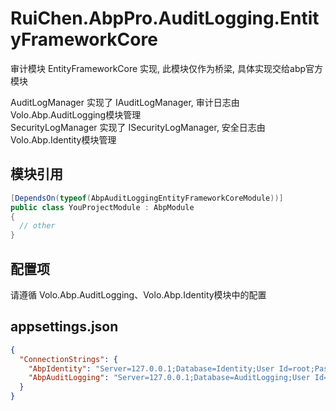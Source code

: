 # RuiChen.AbpPro.AuditLogging.EntityFrameworkCore

审计模块 EntityFrameworkCore 实现, 此模块仅作为桥梁, 具体实现交给abp官方模块  

AuditLogManager    实现了 IAuditLogManager, 审计日志由Volo.Abp.AuditLogging模块管理  
SecurityLogManager 实现了 ISecurityLogManager, 安全日志由Volo.Abp.Identity模块管理  

## 模块引用

```csharp
[DependsOn(typeof(AbpAuditLoggingEntityFrameworkCoreModule))]
public class YouProjectModule : AbpModule
{
  // other
}
```

## 配置项

请遵循 Volo.Abp.AuditLogging、Volo.Abp.Identity模块中的配置  

## appsettings.json

```json
{
  "ConnectionStrings": {
    "AbpIdentity": "Server=127.0.0.1;Database=Identity;User Id=root;Password=*",
    "AbpAuditLogging": "Server=127.0.0.1;Database=AuditLogging;User Id=root;Password=*",
  }
}

```